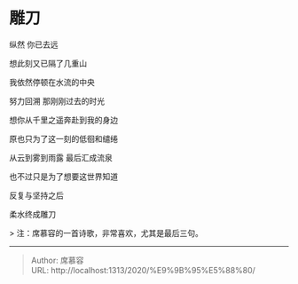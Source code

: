 # 雕刀


纵然 你已去远

想此刻又已隔了几重山

我依然停顿在水流的中央

努力回溯 那刚刚过去的时光

想你从千里之遥奔赴到我的身边

原也只为了这一刻的低徊和缱绻

从云到雾到雨露 最后汇成流泉

也不过只是为了想要这世界知道

反复与坚持之后

柔水终成雕刀

&gt; 注：席慕容的一首诗歌，非常喜欢，尤其是最后三句。


---

> Author: 席慕容  
> URL: http://localhost:1313/2020/%E9%9B%95%E5%88%80/  

